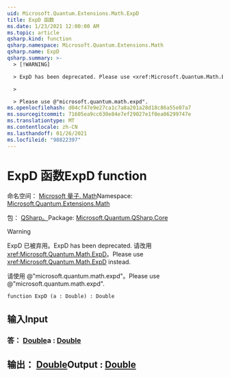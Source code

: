 ```yaml
---
uid: Microsoft.Quantum.Extensions.Math.ExpD
title: ExpD 函数
ms.date: 1/23/2021 12:00:00 AM
ms.topic: article
qsharp.kind: function
qsharp.namespace: Microsoft.Quantum.Extensions.Math
qsharp.name: ExpD
qsharp.summary: >-
  > [!WARNING]

  > ExpD has been deprecated. Please use <xref:Microsoft.Quantum.Math.ExpD> instead.

  >

  > Please use @"microsoft.quantum.math.expd".
ms.openlocfilehash: d04cf47e9e27ca1c7a8a201a28d18c86a55e07a7
ms.sourcegitcommit: 71605ea9cc630e84e7ef29027e1f0ea06299747e
ms.translationtype: MT
ms.contentlocale: zh-CN
ms.lasthandoff: 01/26/2021
ms.locfileid: "98822397"
---
```

# <a name="expd-function"></a><span data-ttu-id="a7698-102">ExpD 函数</span><span class="sxs-lookup"><span data-stu-id="a7698-102">ExpD function</span></span>

<span data-ttu-id="a7698-103">命名空间： [Microsoft 量子. Math](xref:Microsoft.Quantum.Extensions.Math)</span><span class="sxs-lookup"><span data-stu-id="a7698-103">Namespace: [Microsoft.Quantum.Extensions.Math](xref:Microsoft.Quantum.Extensions.Math)</span></span>

<span data-ttu-id="a7698-104">包： [QSharp。](https://nuget.org/packages/Microsoft.Quantum.QSharp.Core)</span><span class="sxs-lookup"><span data-stu-id="a7698-104">Package: [Microsoft.Quantum.QSharp.Core](https://nuget.org/packages/Microsoft.Quantum.QSharp.Core)</span></span>


> [!WARNING]
> <span data-ttu-id="a7698-105">ExpD 已被弃用。</span><span class="sxs-lookup"><span data-stu-id="a7698-105">ExpD has been deprecated.</span></span> <span data-ttu-id="a7698-106">请改用 <xref:Microsoft.Quantum.Math.ExpD>。</span><span class="sxs-lookup"><span data-stu-id="a7698-106">Please use <xref:Microsoft.Quantum.Math.ExpD> instead.</span></span>
>
> <span data-ttu-id="a7698-107">请使用 @"microsoft.quantum.math.expd"。</span><span class="sxs-lookup"><span data-stu-id="a7698-107">Please use @"microsoft.quantum.math.expd".</span></span>



```qsharp
function ExpD (a : Double) : Double
```


## <a name="input"></a><span data-ttu-id="a7698-108">输入</span><span class="sxs-lookup"><span data-stu-id="a7698-108">Input</span></span>

### <a name="a--double"></a><span data-ttu-id="a7698-109">答： [Double](xref:microsoft.quantum.lang-ref.double)</span><span class="sxs-lookup"><span data-stu-id="a7698-109">a : [Double](xref:microsoft.quantum.lang-ref.double)</span></span>





## <a name="output--double"></a><span data-ttu-id="a7698-110">输出： [Double](xref:microsoft.quantum.lang-ref.double)</span><span class="sxs-lookup"><span data-stu-id="a7698-110">Output : [Double](xref:microsoft.quantum.lang-ref.double)</span></span>

